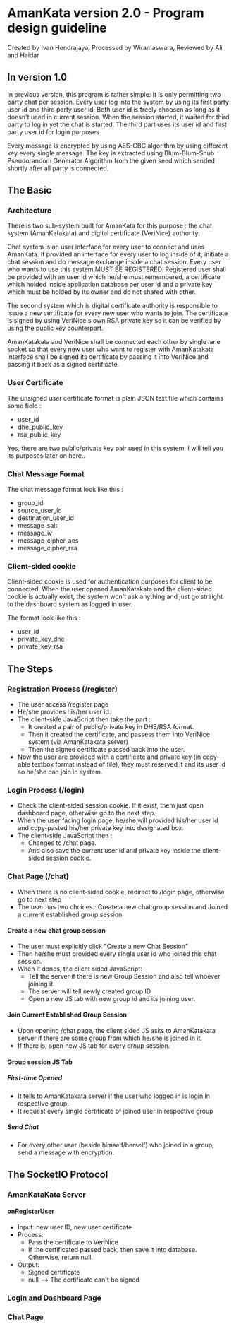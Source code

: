 # AmanKata version 2.0 -  Program design guideline

Created by Ivan Hendrajaya, Processed by Wiramaswara, Reviewed by Ali and Haidar

## In version 1.0

In previous version, this program is rather simple: It is only permitting two party chat per session. Every user log into the system by using its first party user id and third party user id. Both user id is freely choosen as long as it doesn't used in current session. When the session started, it waited for third party to log in yet the chat is started. The third part uses its user id and first party user id for login purposes.

Every message is encrypted by using AES-CBC algorithm by using different key every single message. The key is extracted using Blum-Blum-Shub Pseudorandom Generator Algorithm from the given seed which sended shortly after all party is connected.

## The Basic

### Architecture

There is two sub-system built for AmanKata for this purpose : the chat system (AmanKatakata) and digital certificate (VeriNice) authority.

Chat system is an user interface for every user to connect and uses AmanKata. It provided an interface for every user to log inside of it, initiate a chat session and do message exchange inside a chat session. Every user who wants to use this system MUST BE REGISTERED. Registered user shall be provided with an user id which he/she must remembered, a certificate which holded inside application database per user id and a private key which must be holded by its owner and do not shared with other. 

The second system which is digital certificate authority is responsible to issue a new certificate for every new user who wants to join. The certificate is signed by using VeriNice's own RSA private key so it can be verified by using the public key counterpart.

AmanKatakata and VeriNice shall be connected each other by single lane socket so that every new user who want to register with AmanKatakata interface shall be signed its certificate by passing it into VeriNice and passing it back as a signed certificate. 

### User Certificate

The unsigned user certificate format is plain JSON text file which contains some field :

* user_id
* dhe_public_key
* rsa_public_key

Yes, there are two public/private key pair used in this system, I will tell you its purposes later on here..

### Chat Message Format

The chat message format look like this :

* group_id
* source_user_id
* destination_user_id
* message_salt
* message_iv
* message_cipher_aes
* message_cipher_rsa

### Client-sided cookie

Client-sided cookie is used for authentication purposes for client to be connected. When the user opened AmanKatakata and the client-sided cookie is actually exist, the system won't ask anything and just go straight to the dashboard system as logged in user.

The format look like this :

* user_id
* private_key_dhe
* private_key_rsa

## The Steps
### Registration Process (/register)

* The user access /register page
* He/she provides his/her user id.
* The client-side JavaScript then take the part :
  * It created a pair of public/private key in DHE/RSA format.
  * Then it created the certificate, and passess them into VeriNice system (via AmanKatakata server)
  * Then the signed certificate passed back into the user.
* Now the user are provided with a certificate and private key (in copy-able textbox format instead of file), they must reserved it and its user id so he/she can join in system.

### Login Process (/login)

* Check the client-sided session cookie. If it exist, them just open dashboard page, otherwise go to the next step.
* When the user facing login page, he/she will provided his/her user id and copy-pasted his/her private key into designated box.
* The client-side JavaScript then :
  * Changes to /chat page.
  * And also save the current user id and private key inside the client-sided session cookie.

### Chat Page (/chat)

* When there is no client-sided cookie, redirect to /login page, otherwise go to next step
* The user has two choices : Create a new chat group session and Joined a current established group session.

#### Create a new chat group session

* The user must explicitly click "Create a new Chat Session"
* Then he/she must provided every single user id who joined this chat session.
* When it dones, the client sided JavaScript:
  * Tell the server if there is new Group Session and also tell whoever joining it.
  * The server will tell newly created group ID
  * Open a new JS tab with new group id and its joining user.
  
#### Join Current Established Group Session

* Upon opening /chat page, the client sided JS asks to AmanKatakata server if there are some group from which he/she is joined in it.
* If there is, open new JS tab for every group session.
 

#### Group session JS Tab

##### First-time Opened

* It tells to AmanKatakata server if the user who logged in is login in respective group.
* It request every single certificate of joined user in respective group

##### Send Chat

* For every other user (beside himself/herself) who joined in a group, send a message with encryption.

## The SocketIO Protocol

### AmanKataKata Server
#### onRegisterUser
* Input: new user ID, new user certificate
* Process:
  * Pass the certificate to VeriNice
  * If the certificated passed back, then save it into database. Otherwise, return null.
* Output: 
  * Signed certificate 
  * null --> The certificate can't be signed


### Login and Dashboard Page
### Chat Page
